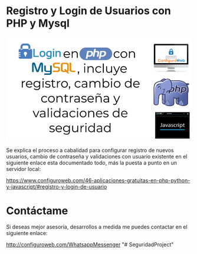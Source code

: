 # Registro y Login de Usuarios con PHP y Mysql
<img src="login-php-mysql.png">

Se explica el proceso a cabalidad para configurar registro de nuevos usuarios, cambio de contraseña y validaciones con usuario existente en el siguiente enlace esta documentado todo, más la puesta a punto en un servidor local:

https://www.configuroweb.com/46-aplicaciones-gratuitas-en-php-python-y-javascript/#registro-y-login-de-usuario

# Contáctame

Si deseas mejor asesoría, desarrollos a medida me puedes contactar en el siguiente enlace:

http://configuroweb.com/WhatsappMessenger
"# SeguridadProject" 
